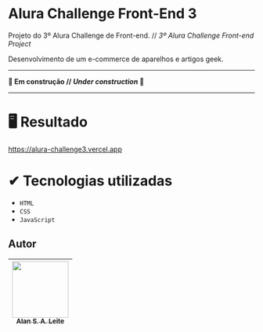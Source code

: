 # Alura Challenge Front-End 3
Projeto do 3º Alura Challenge de Front-end.  // *3º Alura Challenge Front-end Project*

Desenvolvimento de um e-commerce de aparelhos e artigos geek.

-------

**🚧 Em construção // *Under construction* 🚧**

-------

# 🖥 Resultado
https://alura-challenge3.vercel.app

# ✔ Tecnologias utilizadas
- `HTML`
- `CSS`
- `JavaScript`

## Autor
| [<img src="https://avatars.githubusercontent.com/u/92187976?v=4" width=115><br><sub>Alan S. A. Leite</sub>](https://github.com/araujoleite) |
| :---: |

